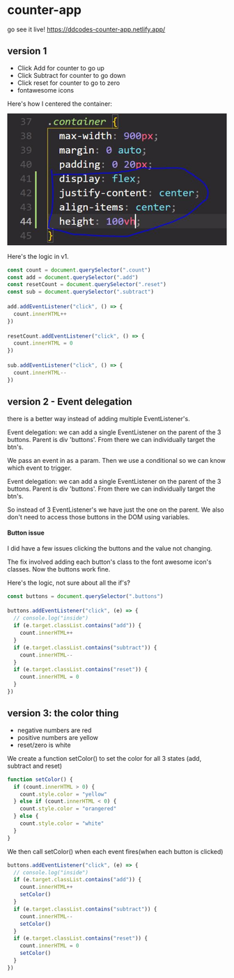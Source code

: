 # counter-app

go see it live! https://ddcodes-counter-app.netlify.app/

## version 1
* Click Add for counter to go up
* Click Subtract for counter to go down
* Click reset for counter to go to zero
* fontawesome icons

Here's how I centered the container:

![code showing how I centered the container](https://github.com/dominicdaviescodes/counter-app/blob/main/git-image.jpg)

Here's the logic in v1.

```js
const count = document.querySelector(".count")
const add = document.querySelector(".add")
const resetCount = document.querySelector(".reset")
const sub = document.querySelector(".subtract")

add.addEventListener("click", () => {
  count.innerHTML++
})

resetCount.addEventListener("click", () => {
  count.innerHTML = 0
})

sub.addEventListener("click", () => {
  count.innerHTML--
})
```

## version 2 - Event delegation
there is a better way instead of adding multiple EventListener's. 

Event delegation: we can add a single EventListener on the parent of the 3 buttons.  Parent is div 'buttons'.  From there we can individually target the btn's.

We pass an event in as a param. 
Then we use a conditional so we can know which event to trigger.

Event delegation: we can add a single EventListener on the parent of the 3 buttons.  Parent is div 'buttons'.  From there we can individually target the btn's.

So instead of 3 EventListener's we have just the one on the parent. We also don't need to access those buttons in the DOM using variables.

#### Button issue
I did have a few issues clicking the buttons and the value not changing.

The fix involved adding each button's class to the font awesome icon's classes. Now the buttons work fine.

Here's the logic, not sure about all the if's?

```js
const buttons = document.querySelector(".buttons")

buttons.addEventListener("click", (e) => {
  // console.log("inside")
  if (e.target.classList.contains("add")) {
    count.innerHTML++
  }
  if (e.target.classList.contains("subtract")) {
    count.innerHTML--
  }
  if (e.target.classList.contains("reset")) {
    count.innerHTML = 0
  }
})
```

## version 3: the color thing
* negative numbers are red
* positive numbers are yellow
* reset/zero is white

We create a function setColor() to set the color for all 3 states (add, subtract and reset)

```js
function setColor() {
  if (count.innerHTML > 0) {
    count.style.color = "yellow"
  } else if (count.innerHTML < 0) {
    count.style.color = "orangered"
  } else {
    count.style.color = "white"
  }
}
```
We then call setColor() when each event fires(when each button is clicked)

```js
buttons.addEventListener("click", (e) => {
  // console.log("inside")
  if (e.target.classList.contains("add")) {
    count.innerHTML++
    setColor()
  }
  if (e.target.classList.contains("subtract")) {
    count.innerHTML--
    setColor()
  }
  if (e.target.classList.contains("reset")) {
    count.innerHTML = 0
    setColor()
  }
})
```